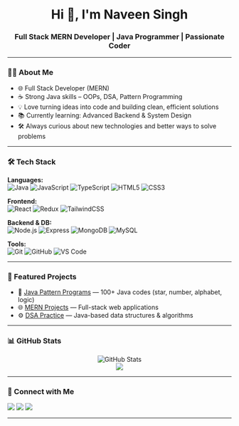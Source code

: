 <h1 align="center">Hi 👋, I'm Naveen Singh</h1>
<h3 align="center">Full Stack MERN Developer | Java Programmer | Passionate Coder</h3>

---

### 🧑‍💻 About Me

- 🌐 Full Stack Developer (MERN)
- ☕ Strong Java skills – OOPs, DSA, Pattern Programming
- 💡 Love turning ideas into code and building clean, efficient solutions
- 📚 Currently learning: Advanced Backend & System Design
- 🛠️ Always curious about new technologies and better ways to solve problems

---

### 🛠️ Tech Stack

**Languages:**  
![Java](https://img.shields.io/badge/Java-%23ED8B00.svg?style=flat&logo=java&logoColor=white)
![JavaScript](https://img.shields.io/badge/JavaScript-%23323330.svg?style=flat&logo=javascript)
![TypeScript](https://img.shields.io/badge/TypeScript-%23007ACC.svg?style=flat&logo=typescript)
![HTML5](https://img.shields.io/badge/HTML5-%23E34F26.svg?style=flat&logo=html5)
![CSS3](https://img.shields.io/badge/CSS3-%231572B6.svg?style=flat&logo=css3)

**Frontend:**  
![React](https://img.shields.io/badge/React-%2320232a.svg?style=flat&logo=react)
![Redux](https://img.shields.io/badge/Redux-%23593d88.svg?style=flat&logo=redux)
![TailwindCSS](https://img.shields.io/badge/TailwindCSS-%2338B2AC.svg?style=flat&logo=tailwind-css)

**Backend & DB:**  
![Node.js](https://img.shields.io/badge/Node.js-%2343853D.svg?style=flat&logo=node.js)
![Express](https://img.shields.io/badge/Express-%23000000.svg?style=flat&logo=express)
![MongoDB](https://img.shields.io/badge/MongoDB-%234ea94b.svg?style=flat&logo=mongodb)
![MySQL](https://img.shields.io/badge/MySQL-%2300f.svg?style=flat&logo=mysql)

**Tools:**  
![Git](https://img.shields.io/badge/Git-%23F05033.svg?style=flat&logo=git)
![GitHub](https://img.shields.io/badge/GitHub-%23121011.svg?style=flat&logo=github)
![VS Code](https://img.shields.io/badge/VSCode-%23007ACC.svg?style=flat&logo=visual-studio-code)

---

### 📂 Featured Projects

- 🔷 [Java Pattern Programs](https://github.com/Nightcrawler1256/java-pattern-programs) — 100+ Java codes (star, number, alphabet, logic)
- 🌐 [MERN Projects](https://github.com/Nightcrawler1256?tab=repositories&q=mern) — Full-stack web applications
- ⚙️ [DSA Practice](https://github.com/Nightcrawler1256?tab=repositories&q=dsa) — Java-based data structures & algorithms

---

### 📊 GitHub Stats

<p align="center">
  <img src="https://github-readme-stats.vercel.app/api?username=Nightcrawler1256&show_icons=true&theme=radical" alt="GitHub Stats" />
  <br/>
 <img src="https://github-readme-streak-stats.herokuapp.com/?user=Nightcrawler1256&theme=radical" />



</p>

---

### 🤝 Connect with Me

<p>
  <a href="mailto:your-email@example.com"><img src="https://img.shields.io/badge/Gmail-D14836?style=flat&logo=gmail&logoColor=white" /></a>
  <a href="https://linkedin.com/in/your-linkedin-profile"><img src="https://img.shields.io/badge/LinkedIn-%230077B5.svg?style=flat&logo=linkedin&logoColor=white" /></a>
  <a href="https://github.com/Nightcrawler1256"><img src="https://img.shields.io/badge/GitHub-%23121011.svg?style=flat&logo=github&logoColor=white" /></a>
</p>

---

